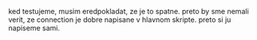 ked testujeme, musim eredpokladat, ze je to spatne. preto by sme nemali verit, ze connection je dobre napisane v hlavnom skripte. preto si ju napiseme sami.